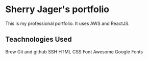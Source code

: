# Sherry Jager's portfolio

This is my professional portfolio. It uses AWS and ReactJS.

## Teachnologies Used

Brew
Git and github
SSH
HTML
CSS
Font Awesome
Google Fonts

